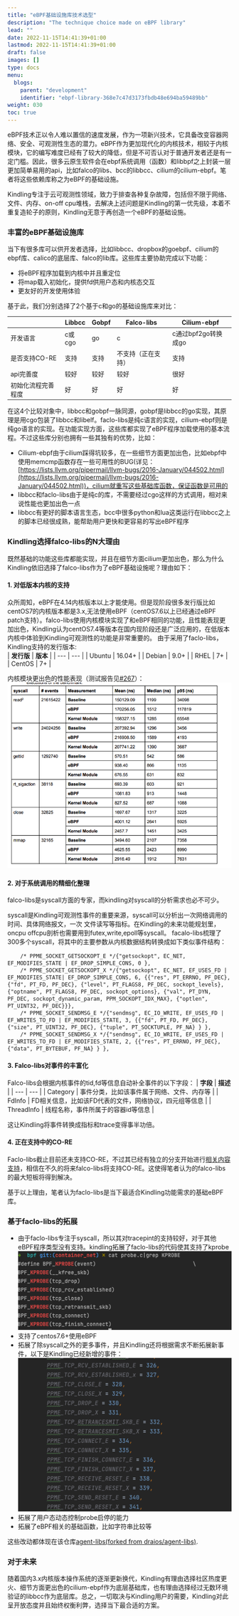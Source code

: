 ```yaml
---
title: "eBPF基础设施库技术选型"
description: "The technique choice made on eBPF library"
lead: ""
date: 2022-11-15T14:41:39+01:00
lastmod: 2022-11-15T14:41:39+01:00
draft: false
images: []
type: docs
menu:
  blogs:
    parent: "development"
    identifier: "ebpf-library-368e7c47d3173fbdb48e694ba59489bb"
weight: 030
toc: true
---
```

eBPF技术正以令人难以置信的速度发展，作为一项新兴技术，它具备改变容器网络、安全、可观测性生态的潜力。eBPF作为更加现代化的内核技术，相较于内核模块，它的编写难度已经有了较大的降低，但是不可否认对于普通开发者还是有一定门槛。因此，很多云原生软件会在ebpf系统调用（函数）和libbpf之上封装一层更加简单易用的api，比如falco的libs、bcc的libbcc、cilium的cilium-ebpf。笔者将这些依赖库称之为eBPF的基础设施。

Kindling专注于云可观测性领域，致力于排查各种复杂故障，包括但不限于网络、文件、内存、on-off cpu堆栈，去解决上述问题是Kindling的第一优先级，本着不重复造轮子的原则，Kindling无意于再创造一个eBPF的基础设施。

### 丰富的eBPF基础设施库
当下有很多库可以供开发者选择，比如libbcc、dropbox的goebpf、cilium的ebpf库、calico的底层库、falco的lib库。这些库主要协助完成以下功能：
- 将eBPF程序加载到内核中并且重定位
- 将map载入初始化，提供fd供用户态和内核态交互
- 更友好的开发使用体验

基于此，我们分别选择了2个基于c和go的基础设施库来对比：

|  | Libbcc | Gobpf | Falco-libs | Cilium-ebpf |
| --- | --- | --- | --- | --- |
| 开发语言 | c或cgo | go | c | c通过bpf2go转换成go |
| 是否支持CO-RE | 支持 | 支持 | 不支持（正在支持） | 支持 |
| api完善度 | 较好 | 较好 | 较好 | 很好 |
| 初始化流程完善程度 | 好 | 好 | 好 | 好 |

在这4个比较对象中，libbcc和gobpf一脉同源，gobpf是libbcc的go实现，其原理是用cgo包装了libbcc和libelf。faclo-libs是纯c语言的实现，cilium-ebpf则是纯go语言的实现。在功能实现方面，这些库都实现了eBPF程序加载使用的基本流程。不过这些库分别也拥有一些其独有的优势，比如：
- Cilium-ebpf由于cilium踩得坑较多，在一些细节方面更加出色，比如ebpf中使用memcmp函数存在一些可用性的BUG(详见：[https://lists.llvm.org/pipermail/llvm-bugs/2016-January/044502.html](https://lists.llvm.org/pipermail/llvm-bugs/2016-January/044502.html))，cilium就重写这些基础库函数，保证函数是可用的
- libbcc和faclo-libs由于是纯c的库，不需要经过cgo这样的方式调用，相对来说性能也更加出色一点
- libbcc有更好的脚本语言生态，bcc中很多python和lua这类运行在libbcc之上的脚本已经很成熟，能帮助用户更快和更容易的写出eBPF程序

### Kindling选择falco-libs的N大理由

既然基础的功能这些库都能实现，并且在细节方面cilium更加出色，那么为什么Kindling依旧选择了falco-libs作为了eBPF基础设施呢？理由如下：

#### 1. 对低版本内核的支持
众所周知，eBPF在4.14内核版本以上才能使用。但是现阶段很多发行版比如centOS7的内核版本都是3.x,无法使用eBPF（centOS7.6以上已经通过eBPF patch支持）。falco-libs使用内核模块实现了和eBPF相同的功能，且性能表现更加出色，Kindling认为centOS7.4等版本在国内现阶段还是广泛应用的，在低版本内核中体验到Kindling可观测性的功能是非常重要的。
由于采用了faclo-libs，Kindling支持的发行版本:  
| **发行版** | **版本** |
| --- | --- |
| Ubuntu | 16.04+ |
| Debian | 9.0+ |
| RHEL | 7+ |
| CentOS | 7+ |

内核模块更出色的性能表现（测试报告见[#267](https://github.com/falcosecurity/libs/issues/267)）：
![](benchmark.png)


#### 2. 对于系统调用的精细化整理
falco-libs是syscall方面的专家，而kindling对syscall的分析需求也必不可少。

syscall是Kindling可观测性事件的重要来源，syscall可以分析出一次网络调用的时间、具体网络报文，一次		文件读写等指标。在Kindling的未来功能规划里，oncpu offcpu剖析也需要用到futex,write,epoll等syscall。
	facalo-libs梳理了300多个syscall，将其中的主要参数从内核数据结构转换成如下类似事件结构： 
```
	/* PPME_SOCKET_GETSOCKOPT_E */{"getsockopt", EC_NET, EF_MODIFIES_STATE | EF_DROP_SIMPLE_CONS, 0 },
	/* PPME_SOCKET_GETSOCKOPT_X */{"getsockopt", EC_NET, EF_USES_FD | EF_MODIFIES_STATE| EF_DROP_SIMPLE_CONS, 6, {{"res", PT_ERRNO, PF_DEC}, {"fd", PT_FD, PF_DEC}, {"level", PT_FLAGS8, PF_DEC, sockopt_levels}, {"optname", PT_FLAGS8, PF_DEC, sockopt_options}, {"val", PT_DYN, PF_DEC, sockopt_dynamic_param, PPM_SOCKOPT_IDX_MAX}, {"optlen", PT_UINT32, PF_DEC}}},
	/* PPME_SOCKET_SENDMSG_E */{"sendmsg", EC_IO_WRITE, EF_USES_FD | EF_WRITES_TO_FD | EF_MODIFIES_STATE, 3, {{"fd", PT_FD, PF_DEC}, {"size", PT_UINT32, PF_DEC}, {"tuple", PT_SOCKTUPLE, PF_NA} } },
	/* PPME_SOCKET_SENDMSG_X */{"sendmsg", EC_IO_WRITE, EF_USES_FD | EF_WRITES_TO_FD | EF_MODIFIES_STATE, 2, {{"res", PT_ERRNO, PF_DEC}, {"data", PT_BYTEBUF, PF_NA} } },
```


#### 3. Falco-libs对事件的丰富化
Falco-libs会根据内核事件的tid,fd等信息自动补全事件的以下字段： 
| **字段** | **描述** |
| --- | --- |
| Category | 事件分类，比如该事件属于网络、文件、内存等 |
| FdInfo | FD相关信息，比如该FD代表的文件，网络协议，四元组等信息 |
| ThreadInfo | 线程名称，事件所属于的容器id等信息 |

这让Kindling将事件转换成指标和trace变得事半功倍。 

#### 4. 正在支持中的CO-RE
Faclo-libs截止目前还未支持CO-RE，不过其已经有独立的分支开始进行[相关内容支持](https://github.com/falcosecurity/libs/pull/268)，相信在不久的将来falco-libs将支持CO-RE。这使得笔者认为的falco-libs的最大短板将得到解决。

基于以上理由，笔者认为faclo-libs是当下最适合Kindling功能需求的基础eBPF库。

### 基于faclo-libs的拓展

- 由于faclo-libs专注于syscall，所以其对tracepint的支持较好，对于其他eBPF程序类型没有支持。kindling拓展了faclo-libs的代码使其支持了kprobe     
![](extension1.png)
- 支持了centos7.6+使用eBPF
- 拓展了除syscall之外的更多事件，并且Kindling还将根据需求不断拓展新事件，以下是Kindling已经新增的事件：
![](extension2.png)
- 拓展了用户态动态控制probe启停的能力
- 拓展了eBPF相关的基础函数，比如字符串比较等

这些改动都体现在该仓库[agent-libs(forked from draios/agent-libs)](https://github.com/kindlingproject/agent-libs).

### 对于未来
随着国内3.x内核版本操作系统的逐渐更新换代，Kindling有理由选择社区热度更火、细节方面更出色的cilium-ebpf作为底层基础库，也有理由选择经过无数环境验证的libbcc作为底层库。总之，一切取决与Kindling用户的需要，Kindling对此呈开放态度并且始终权衡利弊，选择当下最合适的方案。
